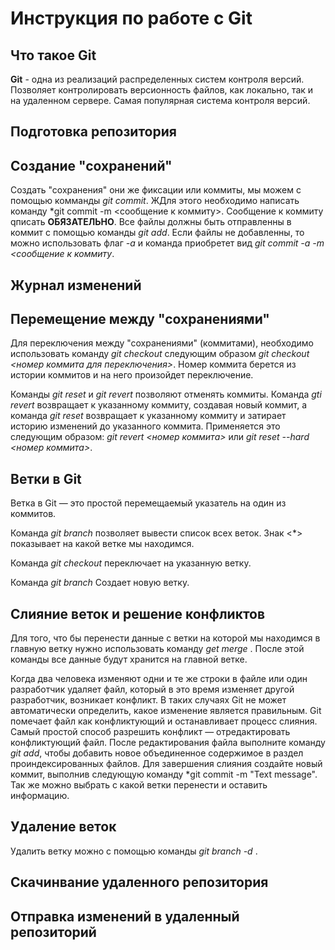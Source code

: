 # Инструкция по работе с Git

## Что такое Git

**Git** - одна из реализаций распределенных систем контроля версий. Позволяет контролировать версионность файлов, как локально, так и на удаленном сервере. Самая популярная система контроля версий. 

## Подготовка репозитория

## Создание "сохранений"

Создать "сохранения" они же фиксации или коммиты, мы можем с помощью комманды *git commit*. ЖДля этого необходимо написать команду *git commit -m <сообщение к коммиту>. Сообщение к коммиту qписать **ОБЯЗАТЕЛЬНО**. Все файлы должны быть отправленны в коммит с помощью команды *git add*. Если файлы не добавленны, то можно использовать флаг *-a* и команда приобретет вид *git commit -a -m <сообщение к коммиту*. 

## Журнал изменений

## Перемещение между "сохранениями"

Для переключения между "сохранениями" (коммитами), необходимо использовать команду *git checkout* следующим образом *git checkout <номер коммита для переключения>*. Номер коммита берется из истории коммитов и на него произойдет переключение.

Команды *git reset* и *git revert* позволяют отменять коммиты. Команда *gti revert* возвращает к указанному коммиту, создавая новый коммит, а команда *git reset* возвращает к указанному коммиту и затирает историю изменений до указанного коммита. Применяется это следующим образом: *git revert <номер коммита>* или *git reset --hard <номер коммита>*.

## Ветки в Git

Ветка в Git — это простой перемещаемый указатель на один из коммитов. 

Команда *git branch* позволяет вывести список всех веток. Знак <*> показывает на какой ветке мы находимся. 

Команда *git checkout <name branch>* переключает на указанную ветку. 

Команда *git branch <name>* Создает новую ветку.

## Слияние веток и решение конфликтов

Для того, что бы перенести данные с ветки на которой мы находимся в главную ветку нужно использовать команду *get merge <name branch>*. После этой команды все данные будут хранится на главной ветке. 

Когда два человека изменяют одни и те же строки в файле или один разработчик удаляет файл, который в это время изменяет другой разработчик, возникает конфликт. В таких случаях Git не может автоматически определить, какое изменение является правильным. Git помечает файл как конфликтующий и останавливает процесс слияния. Самый простой способ разрешить конфликт — отредактировать конфликтующий файл. После редактирования файла выполните команду *git add*, чтобы добавить новое объединенное содержимое в раздел проиндексированных файлов. Для завершения слияния создайте новый коммит, выполнив следующую команду *git commit -m "Text message". Так же можно выбрать с какой ветки перенести и оставить информацию. 

## Удаление веток

Удалить ветку можно с помощью команды *git branch -d <name>*.

## Скачинвание удаленного репозитория

## Отправка изменений в удаленный репозиторий
